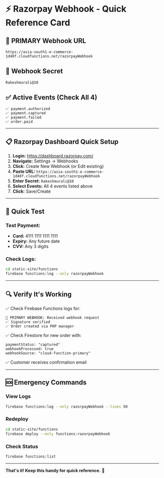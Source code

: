 # ⚡ Razorpay Webhook - Quick Reference Card

## 🔗 PRIMARY Webhook URL
```
https://asia-south1-e-commerce-1d40f.cloudfunctions.net/razorpayWebhook
```

## 🔐 Webhook Secret
```
Rakeshmurali@10
```

## ✅ Active Events (Check All 4)
```
✅ payment.authorized
✅ payment.captured
✅ payment.failed
✅ order.paid
```

---

## 📋 Razorpay Dashboard Quick Setup

1. **Login:** https://dashboard.razorpay.com/
2. **Navigate:** Settings → Webhooks
3. **Click:** Create New Webhook (or Edit existing)
4. **Paste URL:** `https://asia-south1-e-commerce-1d40f.cloudfunctions.net/razorpayWebhook`
5. **Enter Secret:** `Rakeshmurali@10`
6. **Select Events:** All 4 events listed above
7. **Click:** Save/Create

---

## 🧪 Quick Test

### Test Payment:
- **Card:** 4111 1111 1111 1111
- **Expiry:** Any future date
- **CVV:** Any 3 digits

### Check Logs:
```bash
cd static-site/functions
firebase functions:log --only razorpayWebhook
```

---

## 🔍 Verify It's Working

✅ Check Firebase Functions logs for:
```
🔔 PRIMARY WEBHOOK: Received webhook request
✅ Signature verified
✅ Order created via PHP manager
```

✅ Check Firestore for new order with:
```
paymentStatus: "captured"
webhookProcessed: true
webhookSource: "cloud-function-primary"
```

✅ Customer receives confirmation email

---

## 🆘 Emergency Commands

### View Logs
```bash
firebase functions:log --only razorpayWebhook --lines 50
```

### Redeploy
```bash
cd static-site/functions
firebase deploy --only functions:razorpayWebhook
```

### Check Status
```bash
firebase functions:list
```

---

**That's it! Keep this handy for quick reference.** 📌

